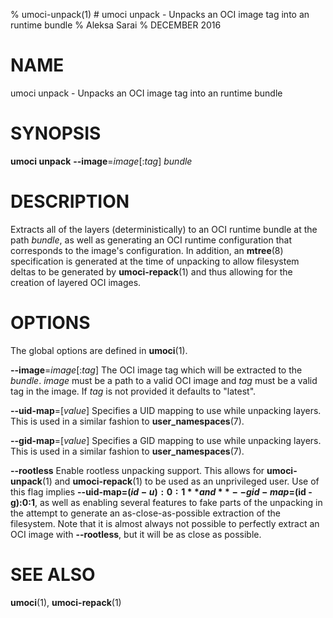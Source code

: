 % umoci-unpack(1) # umoci unpack - Unpacks an OCI image tag into an runtime bundle
% Aleksa Sarai
% DECEMBER 2016
# NAME
umoci unpack - Unpacks an OCI image tag into an runtime bundle

# SYNOPSIS
**umoci unpack**
**--image**=*image*[:*tag*]
*bundle*

# DESCRIPTION
Extracts all of the layers (deterministically) to an OCI runtime bundle at the
path *bundle*, as well as generating an OCI runtime configuration that
corresponds to the image's configuration. In addition, an **mtree**(8)
specification is generated at the time of unpacking to allow filesystem deltas
to be generated by **umoci-repack**(1) and thus allowing for the creation of
layered OCI images.

# OPTIONS
The global options are defined in **umoci**(1).

**--image**=*image*[:*tag*]
  The OCI image tag which will be extracted to the *bundle*. *image* must be a
  path to a valid OCI image and *tag* must be a valid tag in the image. If
  *tag* is not provided it defaults to "latest".

**--uid-map**=[*value*]
  Specifies a UID mapping to use while unpacking layers. This is used in a
  similar fashion to **user_namespaces**(7).

**--gid-map**=[*value*]
  Specifies a GID mapping to use while unpacking layers. This is used in a
  similar fashion to **user_namespaces**(7).

**--rootless**
  Enable rootless unpacking support. This allows for **umoci-unpack**(1) and
  **umoci-repack**(1) to be used as an unprivileged user. Use of this flag
  implies **--uid-map=$(id -u):0:1** and **--gid-map=$(id -g):0:1**, as well as
  enabling several features to fake parts of the unpacking in the attempt to
  generate an as-close-as-possible extraction of the filesystem. Note that it
  is almost always not possible to perfectly extract an OCI image with
  **--rootless**, but it will be as close as possible.

# SEE ALSO
**umoci**(1), **umoci-repack**(1)
